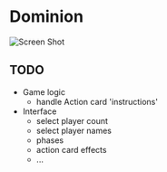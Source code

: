 # Dominion

![Screen Shot](http://graymado.s3.amazonaws.com/title_screen.png)

## TODO
* Game logic
    * handle Action card 'instructions'
* Interface
    * select player count
    * select player names
    * phases
    * action card effects
    * ...
